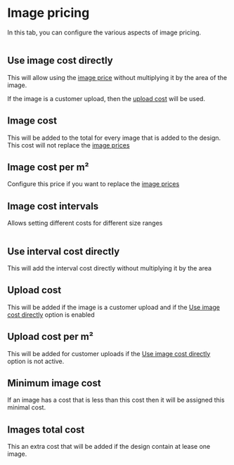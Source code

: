 # Image pricing

In this tab, you can configure the various aspects of image pricing.

<img srcset="/productdesigner/images/image-pricing.jpg 2x" class=" padding border">

## Use image cost directly

This will allow using the [image price](/productdesigner/03-configuration.md#price-per-m2) without
multiplying it by the area of the image.

If the image is a customer upload, then the [upload cost](#upload-cost) will be used.

## Image cost

This will be added to the total for every image that is added to the design. This cost will not
replace the [image prices](/productdesigner/03-configuration.md#price-per-m2)

## Image cost per m²

Configure this price if you want to replace
the [image prices](/productdesigner/03-configuration.md#price-per-m2)

## Image cost intervals

Allows setting different costs for different size ranges

<img srcset="/productdesigner/images/image-interval-cost.jpg 2x">

## Use interval cost directly

This will add the interval cost directly without multiplying it by the area

## Upload cost

This will be added if the image is a customer upload and if
the [Use image cost directly](/productdesigner/product-config/22-image-pricing.md#use-image-cost-directly)
option is enabled

## Upload cost per m²

This will be added for customer uploads if
the [Use image cost directly](/productdesigner/product-config/22-image-pricing.md#use-image-cost-directly)
option is not active.

## Minimum image cost

If an image has a cost that is less than this cost then it will be assigned this minimal cost.

## Images total cost

This an extra cost that will be added if the design contain at lease one image.
